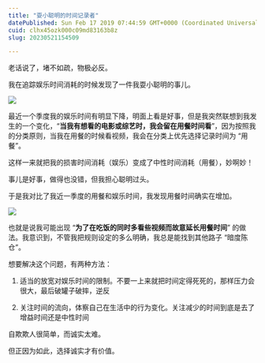 ```yaml
---
title: "耍小聪明的时间记录者"
datePublished: Sun Feb 17 2019 07:44:59 GMT+0000 (Coordinated Universal Time)
cuid: clhx45ozk000c09md83163b8z
slug: 20230521154509

---
```


‌老话说了，‌‌堵不如疏，‌‌物极必反。‌‌

我在追踪娱乐时间消耗‌‌的时候发现了一件我耍小聪明的事儿。‌‌

![](url)

最近一个季度我的娱乐时间有明显下降，明面上看是好事，但是我突然联想到我发生的一个变化，“**当我有想看的电影或综艺时，我会留在用餐时间看**”，因为按照我的分类原则，当我在用餐的时候看视频，我会在分类上优先选择记录时间为 “用餐”。

这样一来就把我的损害时间消耗（娱乐）变成了中性时间消耗（用餐），妙啊妙！

事儿是好事，做得也没错，但我担心聪明过头。

于是我对比了我近一季度的‌‌用餐和娱乐时间，‌‌我发现用餐时间确实在增加。

![](url)

也就是说‌‌我可能出现 “**为了在吃饭的同时多看些视频而故意延长用餐时间**” 的做法。我意识到，不管我把规则设定的多么明确，‌‌我总是能找到其他路子 “暗度陈仓”。

想要解决这个‌‌问题，有两种方法：

1. 适当的放宽对娱乐时间的限制。不要一上来‌‌就把时间定得死死的，那样压力会很大，最后破罐子破摔，逆反  
    
2. 关注时间的流向，体察自己在生活中的行为变化。关注减少的时间到底是去了增益时间还是中性时间
    

自欺欺人很简单，而诚实太难。

但正因为如此，选择诚实才有价值。‌
